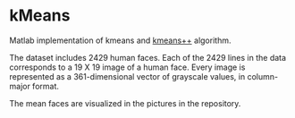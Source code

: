 # kMeans

Matlab implementation of kmeans and [kmeans++](https://en.wikipedia.org/wiki/K-means%2B%2B) algorithm.

The dataset includes 2429 human faces. Each of the 2429 lines in the data corresponds to a 19 X 19 image of a human face.
Every image is represented as a 361-dimensional vector of grayscale values, in column-major format.

The mean faces are visualized in the pictures in the repository.
